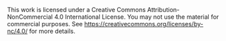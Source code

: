 This work is licensed under a Creative Commons Attribution-NonCommercial 4.0 International License.
You may not use the material for commercial purposes.
See https://creativecommons.org/licenses/by-nc/4.0/ for more details.

